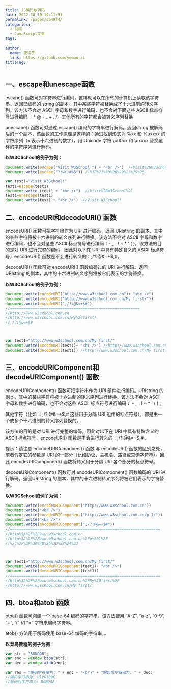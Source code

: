 ```yaml
---
title: JS编码与转码
date: 2022-10-10 14:11:51
permalink: /pages/3a49f4/
categories:
  - 前端
  - JavaScript文章
tags:
  - 
author: 
  name: 夜猫子
  link: https://github.com/yemao-zi
titleTag: 
---
```

## 一、escape和unescape函数

escape() 函数可对字符串进行编码，这样就可以在所有的计算机上读取该字符串。返回已编码的 string 的副本。其中某些字符被替换成了十六进制的转义序列。该方法不会对 ASCII 字母和数字进行编码，也不会对下面这些 ASCII 标点符号进行编码： * @ - _ + . /。其他所有的字符都会被转义序列替换

unescape() 函数可对通过 escape() 编码的字符串进行解码。返回string 被解码后的一个副本，该函数的工作原理是这样的：通过找到形式为 %xx 和 %uxxxx 的字符序列（x 表示十六进制的数字），用 Unicode 字符 \u00xx 和 \uxxxx 替换这样的字符序列进行解码。

**以W3CSchool的例子为例：**

```js
document.write(escape("Visit W3School!") + "<br />")  //Visit%20W3School%21
document.write(escape("?!=()#%&")) //%3F%21%3D%28%29%23%25%26

var test1="Visit W3School!"
test1=escape(test1)
document.write (test1 + "<br />")  //Visit%20W3School%21
test1=unescape(test1)
document.write(test1 + "<br />")  //Visit W3School!
```

## 二、encodeURI和decodeURI() 函数

encodeURI() 函数可把字符串作为 URI 进行编码。返回 URIstring 的副本，其中的某些字符将被十六进制的转义序列进行替换。该方法不会对 ASCII 字母和数字进行编码，也不会对这些 ASCII 标点符号进行编码：- _ . ! ~ * ' ( )。该方法的目的是对 URI 进行完整的编码，因此对以下在 URI 中具有特殊含义的 ASCII 标点符号，encodeURI() 函数是不会进行转义的：;/?:@&=+$,#。

decodeURI() 函数可对 encodeURI() 函数编码过的 URI 进行解码。返回 URIstring 的副本，其中的十六进制转义序列将被它们表示的字符替换。

**以W3CSchool的例子为例：**

```js
document.write(encodeURI("http://www.w3school.com.cn")+ "<br />")
document.write(encodeURI("http://www.w3school.com.cn/My first/"))
document.write(encodeURI(",/?:@&=+$#")
//=========================================================
//http://www.w3school.com.cn
//http://www.w3school.com.cn/My%20first/
//,/?:@&=+$#



var test1="http://www.w3school.com.cn/My first/"
document.write(encodeURI(test1)+ "<br />") //http://www.w3school.com.cn/My%20first/
document.write(decodeURI(test1)) //http://www.w3school.com.cn/My first/
```

## 三、encodeURIComponent和decodeURIComponent() 函数

encodeURIComponent() 函数可把字符串作为 URI 组件进行编码。URIstring 的副本，其中的某些字符将被十六进制的转义序列进行替换。该方法不会对 ASCII 字母和数字进行编码，也不会对这些 ASCII 标点符号进行编码： - _ . ! ~ * ' ( ) 。

其他字符（比如 ：;/?:@&=+$,# 这些用于分隔 URI 组件的标点符号），都是由一个或多个十六进制的转义序列替换的。

该方法的目的是对 URI 进行完整的编码，因此对以下在 URI 中具有特殊含义的 ASCII 标点符号，encodeURI() 函数是不会进行转义的：;/?:@&=+$,#。

提示：请注意 encodeURIComponent() 函数 与 encodeURI() 函数的区别之处，前者假定它的参数是 URI 的一部分（比如协议、主机名、路径或查询字符串）。因此 encodeURIComponent() 函数将转义用于分隔 URI 各个部分的标点符号。

decodeURIComponent() 函数可对 encodeURIComponent() 函数编码的 URI 进行解码。返回URIstring 的副本，其中的十六进制转义序列将被它们表示的字符替换。

**以W3CSchool的例子为例：**

```js
document.write(encodeURIComponent("http://www.w3school.com.cn"))
document.write("<br />")
document.write(encodeURIComponent("http://www.w3school.com.cn/p 1/"))
document.write("<br />")
document.write(encodeURIComponent(",/?:@&=+$#"))
//==================================================================
//http%3A%2F%2Fwww.w3school.com.cn
//http%3A%2F%2Fwww.w3school.com.cn%2Fp%201%2F
//%2C%2F%3F%3A%40%26%3D%2B%24%23



var test1="http://www.w3school.com.cn/My first/"
document.write(encodeURIComponent(test1)+ "<br />") 
document.write(decodeURIComponent(test1))
//==================================================================
//http%3A%2F%2Fwww.w3school.com.cn%2FMy%20first%2F
//http://www.w3school.com.cn/My first/
```

## 四、btoa和atob 函数

btoa() 函数可创建一个 base-64 编码的字符串。该方法使用 “A-Z”, “a-z”, “0-9”, “+”, “/” 和 “=” 字符来编码字符串。

atob() 方法用于解码使用 base-64 编码的字符串。。

**以菜鸟教程的例子为例：**

```js
var str = "RUNOOB";
var enc = window.btoa(str);
var dec = window.atob(enc);

var res = "编码字符串为: " + enc + "<br>" + "解码后字符串为: " + dec;
//编码字符串为: UlVOT09C
//解码后字符串为: RUNOOB
```

